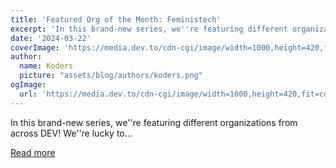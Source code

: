 ```yaml
---
title: 'Featured Org of the Month: Feministech'
excerpt: 'In this brand-new series, we''re featuring different organizations from across DEV!  We''re lucky to...'
date: '2024-03-22'
coverImage: 'https://media.dev.to/cdn-cgi/image/width=1000,height=420,fit=cover,gravity=auto,format=auto/https%3A%2F%2Fdev-to-uploads.s3.amazonaws.com%2Fuploads%2Farticles%2Fu8kds4r0bbj0qo31dh0v.jpg'
author:
  name: Koders
  picture: "assets/blog/authors/koders.png"
ogImage:
  url: 'https://media.dev.to/cdn-cgi/image/width=1000,height=420,fit=cover,gravity=auto,format=auto/https%3A%2F%2Fdev-to-uploads.s3.amazonaws.com%2Fuploads%2Farticles%2Fu8kds4r0bbj0qo31dh0v.jpg'
---
```


In this brand-new series, we''re featuring different organizations from across DEV!  We''re lucky to...

[Read more](https://dev.to/devteam/featured-org-of-the-month-feministech-39bb)
